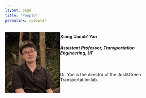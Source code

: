 ```yaml
---
layout: page
title: "People"
permalink: /people/
---
```




<img align="left" height="200" src="https://github.com/jacobyan0/jacobyan0.github.io/raw/master/images/photos/Yan.jpg" style="vertical-align:middle"> 

#### Xiang 'Jacob' Yan
##### Assistant Professor, Transportation Engineering, UF

&nbsp;

Dr. Yan is the director of the Just&Green Transportation lab.
